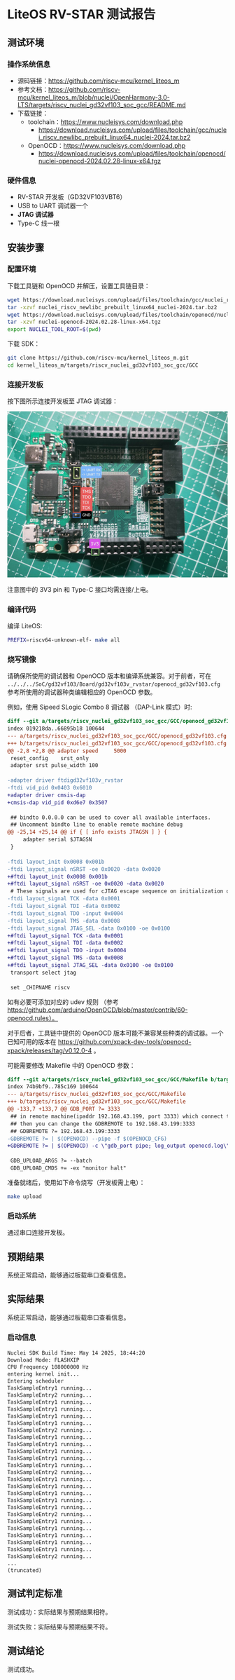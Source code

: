 # LiteOS RV-STAR 测试报告

## 测试环境

### 操作系统信息

- 源码链接：https://github.com/riscv-mcu/kernel_liteos_m
- 参考文档：https://github.com/riscv-mcu/kernel_liteos_m/blob/nuclei/OpenHarmony-3.0-LTS/targets/riscv_nuclei_gd32vf103_soc_gcc/README.md
- 下载链接：
    - toolchain：https://www.nucleisys.com/download.php
        - https://download.nucleisys.com/upload/files/toolchain/gcc/nuclei_riscv_newlibc_prebuilt_linux64_nuclei-2024.tar.bz2
    - OpenOCD：https://www.nucleisys.com/download.php
        - https://download.nucleisys.com/upload/files/toolchain/openocd/nuclei-openocd-2024.02.28-linux-x64.tgz

### 硬件信息

- RV-STAR 开发板（GD32VF103VBT6）
- USB to UART 调试器一个
- **JTAG 调试器**
- Type-C 线一根

## 安装步骤

### 配置环境

下载工具链和 OpenOCD 并解压，设置工具链目录：
```bash
wget https://download.nucleisys.com/upload/files/toolchain/gcc/nuclei_riscv_newlibc_prebuilt_linux64_nuclei-2024.tar.bz2
tar -xzvf nuclei_riscv_newlibc_prebuilt_linux64_nuclei-2024.tar.bz2
wget https://download.nucleisys.com/upload/files/toolchain/openocd/nuclei-openocd-2024.02.28-linux-x64.tgz
tar -xzvf nuclei-openocd-2024.02.28-linux-x64.tgz
export NUCLEI_TOOL_ROOT=$(pwd)
```

下载 SDK：
```bash
git clone https://github.com/riscv-mcu/kernel_liteos_m.git
cd kernel_liteos_m/targets/riscv_nuclei_gd32vf103_soc_gcc/GCC
```

### 连接开发板

按下图所示连接开发板至 JTAG 调试器：

![](pinout.jpg)

注意图中的 3V3 pin 和 Type-C 接口均需连接/上电。

### 编译代码

编译 LiteOS:
```bash
PREFIX=riscv64-unknown-elf- make all
```

### 烧写镜像

请确保所使用的调试器和 OpenOCD 版本和编译系统兼容。对于前者，可在 `../../../SoC/gd32vf103/Board/gd32vf103v_rvstar/openocd_gd32vf103.cfg` 参考所使用的调试器种类编辑相应的 OpenOCD 参数。

例如，使用 Sipeed SLogic Combo 8 调试器 （DAP-Link 模式）时:
```diff
diff --git a/targets/riscv_nuclei_gd32vf103_soc_gcc/GCC/openocd_gd32vf103.cfg b/targets/riscv_nuclei_gd32vf103_soc_gcc/GCC/openocd_gd32vf103.cfg
index 019218da..66895b18 100644
--- a/targets/riscv_nuclei_gd32vf103_soc_gcc/GCC/openocd_gd32vf103.cfg
+++ b/targets/riscv_nuclei_gd32vf103_soc_gcc/GCC/openocd_gd32vf103.cfg
@@ -2,8 +2,8 @@ adapter speed     5000
 reset_config    srst_only
 adapter srst pulse_width 100

-adapter driver ftdigd32vf103v_rvstar
-ftdi vid_pid 0x0403 0x6010
+adapter driver cmsis-dap
+cmsis-dap vid_pid 0xd6e7 0x3507

 ## bindto 0.0.0.0 can be used to cover all available interfaces.
 ## Uncomment bindto line to enable remote machine debug
@@ -25,14 +25,14 @@ if { [ info exists JTAGSN ] } {
     adapter serial $JTAGSN
 }

-ftdi layout_init 0x0008 0x001b
-ftdi layout_signal nSRST -oe 0x0020 -data 0x0020
+#ftdi layout_init 0x0008 0x001b
+#ftdi layout_signal nSRST -oe 0x0020 -data 0x0020
 # These signals are used for cJTAG escape sequence on initialization only
-ftdi layout_signal TCK -data 0x0001
-ftdi layout_signal TDI -data 0x0002
-ftdi layout_signal TDO -input 0x0004
-ftdi layout_signal TMS -data 0x0008
-ftdi layout_signal JTAG_SEL -data 0x0100 -oe 0x0100
+#ftdi layout_signal TCK -data 0x0001
+#ftdi layout_signal TDI -data 0x0002
+#ftdi layout_signal TDO -input 0x0004
+#ftdi layout_signal TMS -data 0x0008
+#ftdi layout_signal JTAG_SEL -data 0x0100 -oe 0x0100
 transport select jtag

 set _CHIPNAME riscv
```

如有必要可添加对应的 udev 规则 （参考 https://github.com/arduino/OpenOCD/blob/master/contrib/60-openocd.rules）。

对于后者，工具链中提供的 OpenOCD 版本可能不兼容某些种类的调试器。一个已知可用的版本在 https://github.com/xpack-dev-tools/openocd-xpack/releases/tag/v0.12.0-4 。

可能需要修改 Makefile 中的 OpenOCD 参数：

```diff
diff --git a/targets/riscv_nuclei_gd32vf103_soc_gcc/GCC/Makefile b/targets/riscv_nuclei_gd32vf103_soc_gcc/GCC/Makefile
index 74b9bf9..785c169 100644
--- a/targets/riscv_nuclei_gd32vf103_soc_gcc/GCC/Makefile
+++ b/targets/riscv_nuclei_gd32vf103_soc_gcc/GCC/Makefile
@@ -133,7 +133,7 @@ GDB_PORT ?= 3333
 ## in remote machine(ipaddr 192.168.43.199, port 3333) which connect the hardware board,
 ## then you can change the GDBREMOTE to 192.168.43.199:3333
 ## GDBREMOTE ?= 192.168.43.199:3333
-GDBREMOTE ?= | $(OPENOCD) --pipe -f $(OPENOCD_CFG)
+GDBREMOTE ?= | $(OPENOCD) -c \"gdb_port pipe; log_output openocd.log\" -f $(OPENOCD_CFG)

 GDB_UPLOAD_ARGS ?= --batch
 GDB_UPLOAD_CMDS += -ex "monitor halt"
```

准备就绪后，使用如下命令烧写（开发板需上电）：

```bash
make upload
```

### 启动系统

通过串口连接开发板。

## 预期结果

系统正常启动，能够通过板载串口查看信息。

## 实际结果

系统正常启动，能够通过板载串口查看信息。

### 启动信息

```log
Nuclei SDK Build Time: May 14 2025, 18:44:20
Download Mode: FLASHXIP
CPU Frequency 108000000 Hz
entering kernel init...
Entering scheduler
TaskSampleEntry1 running...
TaskSampleEntry2 running...
TaskSampleEntry1 running...
TaskSampleEntry1 running...
TaskSampleEntry1 running...
TaskSampleEntry1 running...
TaskSampleEntry2 running...
TaskSampleEntry1 running...
TaskSampleEntry1 running...
TaskSampleEntry1 running...
TaskSampleEntry1 running...
TaskSampleEntry1 running...
TaskSampleEntry2 running...
TaskSampleEntry1 running...
TaskSampleEntry1 running...
TaskSampleEntry1 running...
TaskSampleEntry1 running...
TaskSampleEntry1 running...
TaskSampleEntry2 running...
TaskSampleEntry1 running...
TaskSampleEntry1 running...
TaskSampleEntry1 running...
TaskSampleEntry1 running...
TaskSampleEntry1 running...
TaskSampleEntry2 running...
...
(truncated)
```

## 测试判定标准

测试成功：实际结果与预期结果相符。

测试失败：实际结果与预期结果不符。

## 测试结论

测试成功。